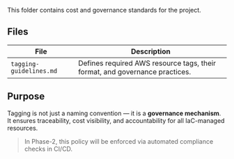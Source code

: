 This folder contains cost and governance standards for the project.

## Files
| File | Description |
|------|--------------|
| `tagging-guidelines.md` | Defines required AWS resource tags, their format, and governance practices. |

## Purpose
Tagging is not just a naming convention — it is a **governance mechanism**.  
It ensures traceability, cost visibility, and accountability for all IaC-managed resources.

> In Phase-2, this policy will be enforced via automated compliance checks in CI/CD.

